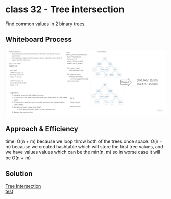 # class 32 - Tree intersection

Find common values in 2 binary trees.

## Whiteboard Process
<!-- Embedded whiteboard image -->
![whiteboard](./Tree%20Intersection.jpg)

## Approach & Efficiency

time: O(n + m) because we loop throw both of the trees once
space: O(n + m) because we created hashtable which will store the first tree values, and we have values values which can be the min(n, m) so in worse case it will be O(n + m)

## Solution

[Tree Intersection](./tree_intersection.py) \
[test](./tests/test_tree_intersection.py)